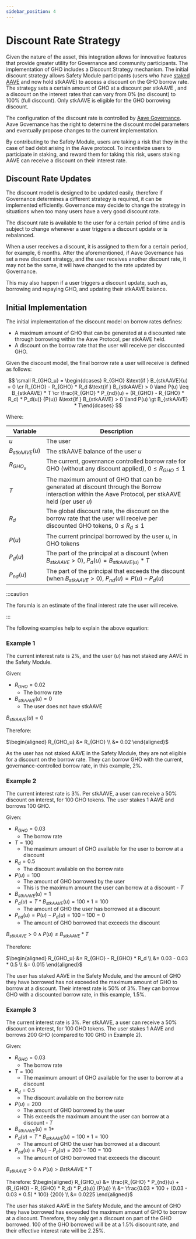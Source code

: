 ```yaml
---
sidebar_position: 4
---
```


# Discount Rate Strategy

Given the nature of the asset, this integration allows for innovative features that provide greater utility for Governance and community participants. The implementation of GHO includes a Discount Strategy mechanism. The initial discount strategy allows Safety Module participants (users who have [staked AAVE](https://docs.aave.com/faq/#aave-aave-token) and now hold stkAAVE) to access a discount on the GHO borrow rate. The strategy sets a certain amount of GHO at a discount per stkAAVE , and a discount on the interest rates that can vary from 0% (no discount) to 100% (full discount). Only stkAAVE is eligible for the GHO borrowing discount.

The configuration of the discount rate is controlled by [Aave Governance](https://governance.aave.com/). Aave Governance has the right to determine the discount model parameters and eventually propose changes to the current implementation.

By contributing to the Safety Module, users are taking a risk that they in the case of bad debt arising in the Aave protocol. To incentivize users to participate in staking, and reward them for taking this risk, users staking AAVE can receive a discount on their interest rate.

## Discount Rate Updates

The discount model is designed to be updated easily, therefore if Governance determines a different strategy is required, it can be implemented efficiently. Governance may decide to change the strategy in situations when too many users have a very good discount rate.

The discount rate is available to the user for a certain period of time and is subject to change whenever a user triggers a discount update or is rebalanced.

When a user receives a discount, it is assigned to them for a certain period, for example, 6 months. After the aforementioned, if Aave Governance has set a new discount strategy, and the user receives another discount rate, it may not be the same, it will have changed to the rate updated by Governance.

This may also happen if a user triggers a discount update, such as, borrowing and repaying GHO, and updating their stkAAVE balance.

## Initial Implementation

The initial implementation of the discount model on borrow rates defines:

- A maximum amount of GHO that can be generated at a discounted rate through borrowing within the Aave Protocol, per stkAAVE held.
- A discount on the borrow rate that the user will receive per discounted GHO.

Given the discount model, the final borrow rate a user will receive is defined as follows:

$$
\small R_{GHO_u} = \begin{dcases}   R_{GHO}                                                                   &\text{if } B_{stkAAVE}(u) = 0 \cr   R_{GHO} - R_{GHO} * R_d                                                   &\text{if } B_{stkAAVE} > 0 \land P(u) \leq B_{stkAAVE} * T \cr   \frac{R_{GHO} * P_{nd}(u) + (R_{GHO} - R_{GHO} * R_d) * P_d(u)} {P(u)}      &\text{if } B_{stkAAVE} > 0 \land P(u) \gt B_{stkAAVE} * T\end{dcases}
$$

Where:

| Variable         | Description                                                                                                                                          |
| ---------------- | ---------------------------------------------------------------------------------------------------------------------------------------------------- |
| $u$              | The user                                                                                                                                             |
| $B_{stkAAVE}(u)$ | The stkAAVE balance of the user $u$                                                                                                                  |
| $R_{GHO_u}$      | The current, governance controlled borrow rate for GHO (without any discount applied), $0 ≤ R_{GHO} ≤ 1$                                             |
| $T$              | The maximum amount of GHO that can be generated at discount through the Borrow interaction within the Aave Protocol, per stkAAVE held (per user $u$) |
| $R_d$            | The global discount rate, the discount on the borrow rate that the user will receive per discounted GHO tokens, $0 ≤ R_d ≤ 1$                        |
| $P(u)$           | The current principal borrowed by the user $u$, in GHO tokens                                                                                        |
| $P_d(u)$         | The part of the principal at a discount (when $B_{stkAAVE} > 0$), $P_d(u) = B_{stkAAVE(u)} * T$                                                      |
| $P_{nd}(u)$      | The part of the principal that exceeds the discount (when $B_{stkAAVE} > 0$), $P_{nd}(u) = P(u) − P_d(u)$                                            |

:::caution

The forumla is an estimate of the final interest rate the user will receive.

:::

The following examples help to explain the above equation:

### Example 1

The current interest rate is 2%, and the user ($u$) has not staked any AAVE in the Safety Module.

Given:

- $R_{GHO} = 0.02$
  - The borrow rate
- $B_{stkAAVE}(u) = 0$
  - The user does not have stkAAVE

$B_{stkAAVE}(u) = 0$

Therefore:

$\begin{aligned}
R_{GHO_u} &= R_{GHO} \\
    &= 0.02
\end{aligned}$

As the user has not staked AAVE in the Safety Module, they are not eligible for a discount on the borrow rate. They can borrow GHO with the current, governance-controlled borrow rate, in this example, 2%.

### Example 2

The current interest rate is 3%. Per stkAAVE, a user can receive a 50% discount on interest, for 100 GHO tokens. The user stakes 1 AAVE and borrows 100 GHO.

Given:

- $R_{GHO} = 0.03$
  - The borrow rate
- $T = 100$
  - The maximum amount of GHO available for the user to borrow at a discount
- $R_d = 0.5$
  - The discount available on the borrow rate
- $P(u) = 100$
  - The amount of GHO borrowed by the user
  - This is the maximum amount the user can borrow at a discount - $T$
- $B_{stkAAVE}(u) = 1$
- $P_d(u) = T * B_{stkAAVE}(u) = 100 * 1 = 100$
  - The amount of GHO the user has borrowed at a discount
- $P_{nd}(u) = P(u) − P_d(u) = 100 − 100 = 0$
  - The amount of GHO borrowed that exceeds the discount

$B_{stkAAVE} > 0 ∧ P(u) ≤ B_{stkAAVE} * T$

Therefore:

$\begin{aligned}
R_{GHO_u} &= R_{GHO} - R_{GHO} * R_d \\
       &= 0.03 - 0.03 * 0.5 \\
       &= 0.015
\end{aligned}$

The user has staked AAVE in the Safety Module, and the amount of GHO they have borrowed has not exceeded the maximum amount of GHO to borrow at a discount. Their interest rate is 50% of 3%. They can borrow GHO with a discounted borrow rate, in this example, 1.5%.

### Example 3

The current interest rate is 3%. Per stkAAVE, a user can receive a 50% discount on interest, for 100 GHO tokens. The user stakes 1 AAVE and borrows 200 GHO (compared to 100 GHO in Example 2).

Given:

- $R_{GHO} = 0.03$
  - The borrow rate
- $T = 100$
  - The maximum amount of GHO available for the user to borrow at a discount
- $R_d = 0.5$
  - The discount available on the borrow rate
- $P(u) = 200$
  - The amount of GHO borrowed by the user
  - This exceeds the maximum amount the user can borrow at a discount - $T$
- $B_{stkAAVE}(u) = 1*$
- $P_d(u) = T * B_{stkAAVE}(u) = 100 * 1 = 100$
  - The amount of GHO the user has borrowed at a discount
- $P_{nd}(u) = P(u) − P_d(u) = 200 − 100 = 100$
  - The amount of GHO borrowed that exceeds the discount

$B_{stkAAVE} > 0 ∧ P(u) > B{stkAAVE} * T$

Therefore:
$\begin{aligned}
R_{GHO_u} &= \frac{R_{GHO} * P_{nd}(u) + (R_{GHO} - R_{GHO} * R_d) * P_d(u)} {P(u)} \\
       &= \frac{0.03 * 100 + (0.03 - 0.03 * 0.5) * 100} {200} \\
       &= 0.0225
\end{aligned}$

The user has staked AAVE in the Safety Module, and the amount of GHO they have borrowed has exceeded the maximum amount of GHO to borrow at a discount. Therefore, they only get a discount on part of the GHO borrowed. 100 of the GHO borrowed will be at a 1.5% discount rate, and their effective interest rate will be 2.25%.

